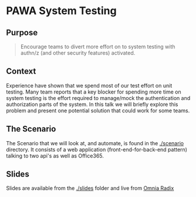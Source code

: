 # PAWA System Testing

## Purpose

> Encourage teams to divert more effort on to system testing with authn/z (and other security features) activated.

## Context

Experience have shown that we spend most of our test effort on unit testing. Many team reports that a key blocker for spending more time on system testing is the effort required to manage/mock the authentication and authorization parts of the system. In this talk we will briefly explore this problem and present one potential solution that could work for some teams.

## The Scenario

The Scenario that we will look at, and automate, is found in the [./scenario](./scenario/readme.md) directory. It consists of a web application (front-end-for-back-end pattern) talking to two api's as well as Office365.

## Slides

Slides are available from the [./slides](./slides/README.md) folder and live from [Omnia Radix](https://pawa-slides.app.playground.radix.equinor.com/)
